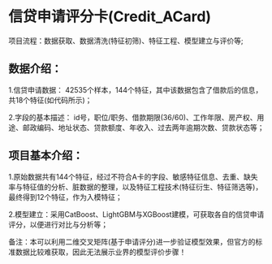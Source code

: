 信贷申请评分卡(Credit_ACard)
==== 
项目流程：数据获取、数据清洗(特征初筛)、特征工程、模型建立与评价等; 

数据介绍：
-------
1.信贷申请数据：
42535个样本，144个特征，其中该数据包含了借款后的信息，共18个特征(如代码所示)；

2.字段的基本描述：
id号，职位/职务、借款期限(36/60)、工作年限、房产权、用途、邮政编码、地址状态、贷款额度、年收入、过去两年逾期次数、贷款状态等；

项目基本介绍：
---------
1.原始数据共有144个特征，经过不符合A卡的字段、敏感特征信息、去重、缺失率与特征值的分析、脏数据的整理，以及特征工程技术(特征衍生、特征筛选等)，最终得到12个特征，作为入模特征；

2.模型建立：采用CatBoost、LightGBM与XGBoost建模，可获取各自的信贷申请评分，以便进行对比与分析等；

备注：本可以利用二维交叉矩阵(基于申请评分)进一步验证模型效果，但官方的标准数据比较难获取，因此无法展示业界的模型评价步骤！
